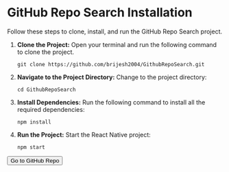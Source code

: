    <div class="container">
        <h1>GitHub Repo Search Installation</h1>
        <p>Follow these steps to clone, install, and run the GitHub Repo Search project.</p>
        <ol>
            <li><strong>Clone the Project:</strong> Open your terminal and run the following command to clone the project.</li>
            <pre><code>git clone https://github.com/brijesh2004/GithubRepoSearch.git</code></pre>
            <li><strong>Navigate to the Project Directory:</strong> Change to the project directory:</li>
            <pre><code>cd GithubRepoSearch</code></pre>
            <li><strong>Install Dependencies:</strong> Run the following command to install all the required dependencies:</li>
            <pre><code>npm install</code></pre>
            <li><strong>Run the Project:</strong> Start the React Native project:</li>
            <pre><code>npm start</code></pre>
        </ol>
        <div class="button-container">
            <button class="button" onclick="window.location='https://github.com/brijesh2004/GithubRepoSearch';">Go to GitHub Repo</button>
        </div>
    </div>
